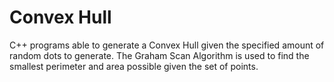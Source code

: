 # Convex Hull

C++ programs able to generate a Convex Hull given the specified amount of random dots to generate. The Graham Scan Algorithm is used to find the smallest perimeter and area possible given the set of points.

